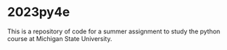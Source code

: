 # 2023py4e
 This is a repository of code for a summer assignment to study the python course at Michigan State University.
